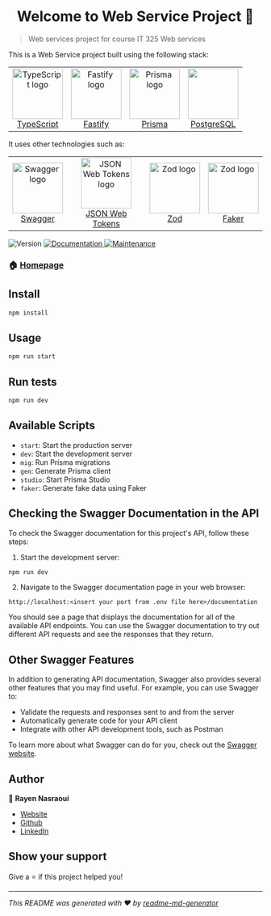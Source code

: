 <h1 align="center">Welcome to Web Service Project 👋</h1>

> Web services project for course IT 325 Web services

This is a Web Service project built using the following stack:

<table >
    <tr>
        <td align="center" margin= "0 20px 0 20px">
            <a href="https://www.typescriptlang.org/">
                <img src="https://raw.githubusercontent.com/R4Y-repo/web_services_project/master/img/logos/typescript.png" alt="TypeScript logo" width="100">
                <br>
                TypeScript
            </a>
        </td>
        <td align="center" margin= "0 20px 0 20px">
            <a href="https://www.fastify.io/">
                <img src="https://raw.githubusercontent.com/R4Y-repo/web_services_project/master/img/logos/fastify.png" alt="Fastify logo" width="100">
                <br>
                Fastify
            </a>
        </td>
        <td align="center" margin= "0 20px 0 20px">
            <a href="https://www.prisma.io/">
                <img src="https://raw.githubusercontent.com/R4Y-repo/web_services_project/master/img/logos/prisma.png" alt="Prisma logo" width="100">
                <br>
                Prisma
            </a>
        </td>
        <td align="center"  margin=" 0 20px 0 20px">
            <a href="https://www.postgresql.org/">
                <img src="https://raw.githubusercontent.com/R4Y-repo/web_services_project/master/img/logos/postgres.png" width="100">
                <br>
                PostgreSQL
            </a>
        </td>
    </tr>
</table>

It uses other technologies such as:

<table >
    <tr>
        <td align="center" margin= "0 20px 0 20px">
            <a href="https://swagger.io/">
                <img src="https://raw.githubusercontent.com/R4Y-repo/web_services_project/master/img/logos/swagger.png" alt="Swagger logo" width="100">
                <br>
                Swagger
            </a>
        </td>
        <td align="center" margin= "0 20px 0 20px">
            <a href="https://jwt.io/">
                <img src="https://raw.githubusercontent.com/R4Y-repo/web_services_project/master/img/logos/jwt.png" alt="JSON Web Tokens logo" width="100">
                <br>
                JSON Web Tokens
            </a>
        </td>
        <td align="center" margin= "0 20px 0 20px">
            <a href="https://zod.dev/">
                <img src="https://raw.githubusercontent.com/R4Y-repo/web_services_project/master/img/logos/zod.svg" alt="Zod logo" width="100">
                <br>
                Zod
            </a>
        </td>
        <td align="center" margin= "0 20px 0 20px">
            <a href="https://fakerjs.dev/">
                <img src="https://raw.githubusercontent.com/R4Y-repo/web_services_project/master/img/logos/faker.png" alt="Zod logo" width="100">
                <br>
                Faker
            </a>
        </td>
    </tr>
</table>

<p>
  <img alt="Version" src="https://img.shields.io/badge/version-1.0.0-blue.svg?cacheSeconds=2592000" />
  <a href="https://github.com/R4Y-repo/web_services_project#readme" target="_blank">
    <img alt="Documentation" src="https://img.shields.io/badge/documentation-yes-brightgreen.svg" />
  </a>
  <a href="https://github.com/R4Y-repo/web_services_project/graphs/commit-activity" target="_blank">
    <img alt="Maintenance" src="https://img.shields.io/badge/Maintained%3F-yes-green.svg" />
  </a>
</p>


### 🏠 [Homepage](https://github.com/R4Y-repo/web_services_project#readme)

## Install

```sh
npm install
```

## Usage

```sh
npm run start
```

## Run tests

```sh
npm run dev
```

## Available Scripts

- `start`: Start the production server
- `dev`: Start the development server
- `mig`: Run Prisma migrations
- `gen`: Generate Prisma client
- `studio`: Start Prisma Studio
- `faker`: Generate fake data using Faker

## Checking the Swagger Documentation in the API

To check the Swagger documentation for this project's API, follow these steps:

1. Start the development server:

```sh 
npm run dev
```

2. Navigate to the Swagger documentation page in your web browser:

`http://localhost:<insert your port from .env file here>/documentation`

You should see a page that displays the documentation for all of the available API endpoints. You can use the Swagger documentation to try out different API requests and see the responses that they return.

## Other Swagger Features

In addition to generating API documentation, Swagger also provides several other features that you may find useful. For example, you can use Swagger to:

- Validate the requests and responses sent to and from the server
- Automatically generate code for your API client
- Integrate with other API development tools, such as Postman

To learn more about what Swagger can do for you, check out the [Swagger website](https://swagger.io/).

## Author

👤 **Rayen Nasraoui**

* [Website](https://r4y-repo.github.io/)
* [Github](https://github.com/R4Y-repo)
* [LinkedIn](https://linkedin.com/in/https:\/\/www.linkedin.com\/in\/rayen-nasraoui-603b22203\/)

## Show your support

Give a ⭐️ if this project helped you!

***
_This README was generated with ❤️ by [readme-md-generator](https://github.com/kefranabg/readme-md-generator)_
